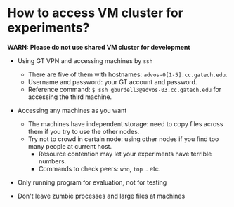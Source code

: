 # How to access VM cluster for experiments?

**WARN: Please do not use shared VM cluster for development**

* Using GT VPN and accessing machines by ``ssh``
	- There are five of them with hostnames: ``advos-0[1-5].cc.gatech.edu``.
	- Username and password: your GT account and password.
	- Reference command: ``$ ssh gburdell3@advos-03.cc.gatech.edu`` for accessing the third machine.

* Accessing any machines as you want
	- The machines have independent storage: need to copy files across them if you try to use the other nodes.
	- Try not to crowd in certain node: using other nodes if you find too many people at current host.
		- Resource contention may let your experiments have terrible numbers.
		- Commands to check peers: ``who``, ``top`` .. etc.

* Only running program for evaluation, not for testing

* Don't leave zumbie processes and large files at machines
